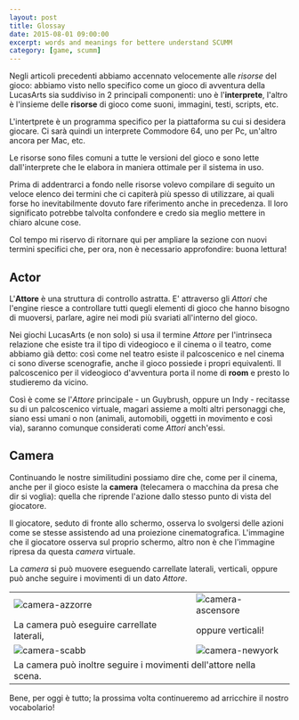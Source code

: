 ```yaml
---
layout: post
title: Glossay
date: 2015-08-01 09:00:00
excerpt: words and meanings for bettere understand SCUMM
category: [game, scumm]
---
```


Negli articoli precedenti abbiamo accennato velocemente alle _risorse_ del gioco: abbiamo visto nello specifico come un gioco di avventura della LucasArts sia suddiviso in 2 principali componenti: uno è l'**interprete**, l'altro è l'insieme delle **risorse** di gioco come suoni, immagini, testi, scripts, etc.

L'intertprete è un programma specifico per la piattaforma su cui si desidera giocare. Ci sarà quindi un interprete Commodore 64, uno per Pc, un'altro ancora per Mac, etc.

Le risorse sono files comuni a tutte le versioni del gioco e sono lette dall'interprete che le elabora in maniera ottimale per il sistema in uso.

Prima di addentrarci a fondo nelle risorse volevo compilare di seguito un veloce elenco dei termini che ci capiterà più spesso di utilizzare, ai quali forse ho inevitabilmente dovuto fare riferimento anche in precedenza. Il loro significato potrebbe talvolta confondere e credo sia meglio mettere in chiaro alcune cose.

Col tempo mi riservo di ritornare qui per ampliare la sezione con nuovi termini specifici che, per ora, non è necessario approfondire: buona lettura!

## Actor

L'**Attore** è una struttura di controllo astratta. E' attraverso gli _Attori_ che l'engine riesce a controllare tutti quegli elementi di gioco che hanno bisogno di muoversi, parlare, agire nei modi più svariati all'interno del gioco.

Nei giochi LucasArts (e non solo) si usa il termine _Attore_ per l'intrinseca relazione che esiste tra il tipo di videogioco e il cinema o il teatro, come abbiamo già detto: così come nel teatro esiste il palcoscenico e nel cinema ci sono diverse scenografie, anche il gioco possiede i propri equivalenti. Il palcoscenico per il videogioco d'avventura porta il nome di **room** e presto lo studieremo da vicino.

Così è come se l'_Attore_ principale - un Guybrush, oppure un Indy - recitasse su di un palcoscenico virtuale, magari assieme a molti altri personaggi che, siano essi umani o non (animali, automobili, oggetti in movimento e così via), saranno comunque considerati come _Attori_ anch'essi.

## Camera

Continuando le nostre similitudini possiamo dire che, come per il cinema, anche per il gioco esiste la **camera** (telecamera o macchina da presa che dir si voglia): quella che riprende l'azione dallo stesso punto di vista del giocatore.

Il giocatore, seduto di fronte allo schermo, osserva lo svolgersi delle azioni come se stesse assistendo ad una proiezione cinematografica. L'immagine che il giocatore osserva sul proprio schermo, altro non è che l'immagine ripresa da questa _camera_ virtuale.

La _camera_ si può muovere eseguendo carrellate laterali, verticali, oppure può anche seguire i movimenti di un dato _Attore_.

<table class="img">
<tr>
  <td>
  <img alt="camera-azzorre" src="{{site.baseurl}}/assets/images/scumm/camera-azzorre.gif" />
  </td>
  <td>
  <img alt="camera-ascensore" src="{{site.baseurl}}/assets/images/scumm/camera-ascensore.gif" />
  </td>
</tr>

<tr>
  <td>La camera può eseguire carrellate laterali,</td>
  <td>oppure verticali!</td>
</tr>

<tr>
  <td>
  <img alt="camera-scabb" src="{{site.baseurl}}/assets/images/scumm/camera-scabb.gif" />

  </td>
  <td>
  <img alt="camera-newyork" src="{{site.baseurl}}/assets/images/scumm/camera-thera.gif" />
  </td>
</tr>

<tr>
  <td colspan= 2 >La camera può inoltre seguire i movimenti dell'attore nella scena.</td>
</tr>
</table>



<div class="separatore"></div>

<!--    
<p>Abbiamo detto che l'<em>Attore</em> è una entità astratta, essa conserva molti dati utili alla logica di gioco, come la posizione dell'<em>attore</em> in scena, la direzione in cui sta guardando, le velocità di spostamento, le dimensioni, eppure noi non saremmo in grado di vederlo se, tra le altre cose, l'attore non possedesse anche un proprio <b>Costume</b>.</p>

<p>Ebbene sì, l'Attore senza il <em>Costume</em> sarebbe "nudo"; e si potrebbe dire di più: un attore, talvolta con un po' di incoraggiamento (<b>*</b>), può anche cambiare il proprio <em>costume</em> nel corso del gioco!</p>  

<h3>Costume</h3>
<p>Abbiamo detto che l'attore è un'entità astratta, esso, per poter essere "visto" a schermo, ha bisogno di vestirsi: quale termine più adatto allora se non quello di <em>Costume</em>!</p>

<p>Costume è un concetto leggermente più concreto rispetto a quello dell'attore, legato a quello di immagine.</p>
<p>All'attore si associano una o più immagini che ne mostrano i vari stati e movimenti. Queste immagini sono gestite tramite il <em>Costume</em>.</p>
<p>E' probabile che un attore di importanza secondaria possieda pochi costumi da poter "indossare", è invece molto più probabile che un'attore principale abbia un "guardaroba" molto più ricco!</p>

<p>TODO: alcuni costumi sono fissi, altri sono invece animati?</p>

<p>Dal momento che il <em>Costume</em> è una collezioni di animazioni (ma anche di disegni singoli), spesso può essere necessario metterne in riproduzione una piuttosto che un'altra in relazione alle interazioni che l'<em>Attore</em> ha con l'ambiente circostante.</p>

<table style="width: 100%;">
<tr>
  <td>In altri casi può succedere che gli script del gioco forzino un attore a cambiare del tutto il proprio <em>Costume</em> e caricare così un set di disegni completamente nuovo (come ad esempio accade quando Indy si cambia d'abito all'interno del sommergibile tedesco).</td>
  <td>
    <img alt="cambio abito" src="{{ site.baseurl }}/assets/images/scumm/cambio-abito.gif" />
  </td>   
  <td>
    <img alt="abito 1" src="{{ site.baseurl }}/assets/images/scumm/abito-1.png" />
    <img alt="abito 2" src="{{ site.baseurl }}/assets/images/scumm/abito-2.png" />
  </td> 	
</tr>
</table>

<p>ScummVM offre alcuni comandi da console per forzare il caricamento di costume, a scopo di debug.<br>Vedremo questi comandi in dettaglio in un futuro post ma intanto eccovi un nuovo video per meglio capire di cosa stiamo parlando:</p>

<div class="nota">
TODO: link ad articolo comandi Console
</div>

<p>TODO: inserimento del video Youtube serie SCUMM Under the hood ep.2</p>

<div class="dashed-border">
<p>Se volete fare anche voi qualche prova, vi lascio qui alcune indicazioni:</p>
<ul>
  <li>Avviate ScummVM e caricate una partita di un gioco a vostra scelta!</li>
  <li>sulla tastiera del computer premete la combinazione di tasti <img alt="Ctrl" src="{{ site.baseurl }}/assets/images/scumm/Ctrl.jpg"> + <img alt="D" src="{{ site.baseurl }}/assets/images/scumm/D.jpg"> per passare alla console di Debug;</li>
  <li>digitate il comando <span class="code">actors</span> e date l'invio per visualizzare in output una tabella che mostri le informazioni su tutti gli attori in scena;</li>
  <li>digitate il comando <span class="code">actor &lt;actorId> name</span>, sostituendo l'identificativo numerico dell'attore in vece di <span class="code">&lt;actorId></span>, quindi date l'invio. Otterrete così il nome dell'attore sotto forma di stringa in output;</li>
  <li>per effettuare un cambio di <em>Costume</em>, usate il comando <span class="code">actor &lt;actorId> costume &lt;costumeId></span> sostituendo l'identificativo numerico del costume da far indossare all'attore;</li>
  <li>infine premete <img alt="ESC" src="{{ site.baseurl }}/assets/images/scumm/Esc.jpg"> per tornare al gioco;</li>
</ul>

<br>

<div class="nota">
<p><b>ATTENZIONE</b>: usate questi comandi a vostro rischio e pericolo! Per esperienza personale posso dire che talvolta il loro uso può comportare il crash della macchina virtuale!</p>
</div>

<p>Ecco, ad esempio, i comandi che abbiamo usato nel video mostrato poco più sopra:</p>
<ul>
  <li><span class="code">actor 3 costume 86</span> - l'attore <em>Hoagie</em> indossa il costume da domestica!</li>
<li><span class="code">actor 3 costume 95</span> - ora è un gatto!</li>
  <li><span class="code">actor 3 costume 63</span> - ora invece siamo George Washington</li>
</ul>

<p>Provate ad indossare il costume 83 oppure il 107, il 110, 119, 129, 5, 6, 51, 52...</p>       
</div>

<h3>Room</h3>        
<p>Veniamo ora al palcoscenico! Ebbene sì, per indicare il luogo fisico su cui gli attori recitano e interagiscono tra loro e con altri oggetti lì presenti si usa il termine <em>Room</em>.</p>

<p>Per diverso tempo devo dire, ho fatto fatica a capire il perchè venisse usato questo termine; forse mi sarebbe sembrato più sensato sostituirlo con <em>livello</em>, <em>sfondo</em>, <em>set</em> o <em>stage</em>, non avrei certo usato <em>stanza</em>, anche perchè ci sono certe situazioni in cui gli attori tutto fanno tranne che muoversi all'interno di una <em>stanza</em>:</p>

<table class="img" style="width: 100%;">
<tbody>
    <tr>
        <td>
            <img alt="loom room image" src="{{ site.baseurl }}/assets/images/scumm/room-loom.png" />
        </td>
        <td>
            <img alt="indy room image" src="{{ site.baseurl }}/assets/images/scumm/room-indy.png" />
        </td>
    </tr>
  <tr>
        <td>
            <img alt="monkey2 room image" src="{{ site.baseurl }}/assets/images/scumm/room-monkey2.png" />
        </td>
        <td>
            <img alt="zack room image" src="{{ site.baseurl }}/assets/images/scumm/room-zack.png" />
        </td>
    </tr>
</tbody>
</table>

<p>Il termine venne usato per la prima volta nella versione 1.0 di SCUMM (interprete usato per <b>Maniac Mansion</b>) e da allora non subì più alcuna successiva modifica e rimase tale in tutte le versioni seguenti, seppur con una accezzione molto più generale.</p>
<p>In <b>Maniac Mansion</b> infatti i protagonisti si muovono esclusivamente all'interno di stanze!</p>   

<div>
<img alt="maniac room image" src="{{ site.baseurl }}/assets/images/scumm/room-maniac.png" style="width: 100%;">
</div>

<h3>Cut-scene</h3>
<p>Il termine <b>Cut-scene</b> identifica tutti quei momenti del gioco in cui l'azione, o per meglio dire l'interazione, viene interrotta.<br>Sul palco continuano ad esserci attori in movimento che parlano tra loro e si muovono, l'unica differenza rispetto ad una condizione di gioco normale è che il giocatore non è in grado di influenzare il loro comportamento. Infatti un tipico segno caratteristico delle cut-scene è che il cursore del mouse "sparisce", per poi ricomparire al termine della sequenza.</p>    
<p>Durante le cut-scenes, l'interazione viene momentaneamente interrotta per dare spazio a momenti più narrativi che servono a portare avanti la storia.</p>
-->

Bene, per oggi è tutto; la prossima volta continueremo ad arricchire il nostro vocabolario!

